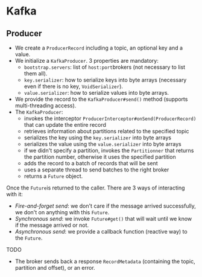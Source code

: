 # Kafka

## Producer

- We create a `ProducerRecord` including a topic, an optional key and a value.
- We initialize a `KafkaProducer`. 3 properties are mandatory:
  - `bootstrap.servers`: list of `host:port`brokers (not necessary to list them all).
  - `key.serializer`: how to serialize keys into byte arrays (necessary even if there is no key, `VoidSerializer`).
  - `value.serializer`: how to serialize values into byte arrays.
- We provide the record to the `KafkaProducer#send()` method (supports multi-threading access).
- The `KafkaProducer`:
  - invokes the interceptor `ProducerInterceptor#onSend(ProducerRecord)` that can update the entire record
  - retrieves information about partitions related to the specified topic
  - serializes the key using the `key.serializer` into byte arrays
  - serializes the value using the `value.serializer` into byte arrays
  - if we didn't specify a partition, invokes the `Partitionner` that returns the partition number, otherwise it uses the specified partition 
  - adds the record to a batch of records that will be sent
  - uses a separate thread to send batches to the right broker
  - returns a `Future` object.
  
Once the `Future`is returned to the caller. There are 3 ways of interacting with it:
  - _Fire-and-forget send_: we don't care if the message arrived successfully, we don't on anything with this `Future`.
  - _Synchronous send_: we invoke `Future#get()` that will wait until we know if the message arrived or not.
  - _Asynchronous send_: we provide a callback function (reactive way) to the `Future`.


TODO
- The broker sends back a response `RecordMetadata` (containing the topic, partition and offset), or an error.
